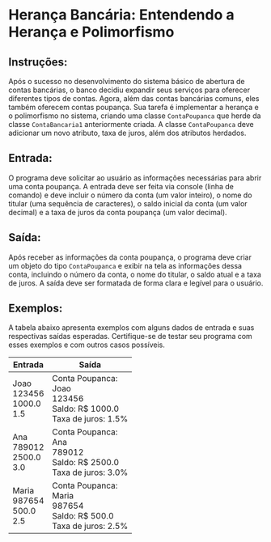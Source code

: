 # Herança Bancária: Entendendo a Herança e Polimorfismo
## Instruções:
Após o sucesso no desenvolvimento do sistema básico de abertura de contas bancárias, o banco decidiu expandir seus serviços para oferecer diferentes tipos de contas. Agora, além das contas bancárias comuns, eles também oferecem contas poupança. Sua tarefa é implementar a herança e o polimorfismo no sistema, criando uma classe `ContaPoupanca` que herde da classe `ContaBancaria1` anteriormente criada. A classe `ContaPoupanca` deve adicionar um novo atributo, taxa de juros, além dos atributos herdados.

## Entrada:
O programa deve solicitar ao usuário as informações necessárias para abrir uma conta poupança. A entrada deve ser feita via console (linha de comando) e deve incluir o número da conta (um valor inteiro), o nome do titular (uma sequência de caracteres), o saldo inicial da conta (um valor decimal) e a taxa de juros da conta poupança (um valor decimal).

## Saída:
Após receber as informações da conta poupança, o programa deve criar um objeto do tipo `ContaPoupanca` e exibir na tela as informações dessa conta, incluindo o número da conta, o nome do titular, o saldo atual e a taxa de juros. A saída deve ser formatada de forma clara e legível para o usuário.

## Exemplos:
A tabela abaixo apresenta exemplos com alguns dados de entrada e suas respectivas saídas esperadas. Certifique-se de testar seu programa com esses exemplos e com outros casos possíveis.

| Entrada | Saída |
|---------|-------|
| Joao <br> 123456 <br> 1000.0 <br> 1.5 | Conta Poupanca: <br> Joao <br> 123456 <br> Saldo: R$ 1000.0 <br> Taxa de juros: 1.5% |
| Ana <br> 789012 <br> 2500.0 <br> 3.0 | Conta Poupanca: <br> Ana <br> 789012 <br> Saldo: R$ 2500.0 <br> Taxa de juros: 3.0% |
| Maria <br> 987654 <br> 500.0 <br> 2.5 | Conta Poupanca: <br> Maria <br> 987654 <br> Saldo: R$ 500.0 <br> Taxa de juros: 2.5% |

